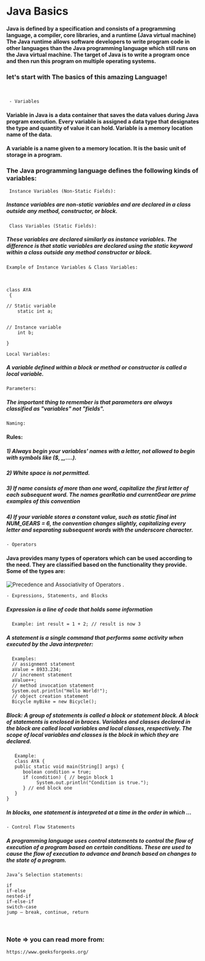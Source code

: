 # Java Basics

#### Java is defined by a specification and consists of a programming language, a compiler, core libraries, and a runtime (Java virtual machine) The Java runtime allows software developers to write program code in other languages than the Java programming language which still runs on the Java virtual machine. The target of Java is to write a program once and then run this program on multiple operating systems.
### let's start with The basics of this amazing Language!
<br>
 
     - Variables     
     
#### Variable in Java is a data container that saves the data values during Java program execution. Every variable is assigned a data type that designates the type and quantity of value it can hold. Variable is a memory location name of the data.

#### A variable is a name given to a memory location. It is the basic unit of storage in a program.

### The Java programming language defines the following kinds of variables:

     Instance Variables (Non-Static Fields):     
     
##### Instance variables are non-static variables and are declared in a class outside any method, constructor, or block.

     Class Variables (Static Fields):     
     
##### These variables are declared similarly as instance variables. The difference is that static variables are declared using the static keyword within a class outside any method constructor or block.

    Example of Instance Variables & Class Variables:     
    
<br>        
    
    class AYA         
     {      
    
    // Static variable
        static int a; 
    
    
    // Instance variable    
        int b;        
    
    }    

    Local Variables:    
    
##### A variable defined within a block or method or constructor is called a local variable.

    Parameters:     
    
##### The important thing to remember is that parameters are always classified as "variables" not "fields".

    Naming:     
    
#### Rules:
##### 1) Always begin your variables' names with a letter, not allowed to begin with symbols like ($, _,....).
##### 2) White space is not permitted.
##### 3) If name consists of more than one word, capitalize the first letter of each subsequent word. The names gearRatio and currentGear are prime examples of this convention
##### 4) If your variable stores a constant value, such as static final int NUM_GEARS = 6, the convention changes slightly, capitalizing every letter and separating subsequent words with the underscore character.

    - Operators     
    
#### Java provides many types of operators which can be used according to the need. They are classified based on the functionality they provide. Some of the types are:
 ![Precedence and Associativity of Operators](https://media.geeksforgeeks.org/wp-content/uploads/operators.png) .



    - Expressions, Statements, and Blocks     
    
#####  Expression is a line of code that holds some information
      Example: int result = 1 + 2; // result is now 3      
      
##### A statement is a single command that performs some activity when executed by the Java interpreter:      
      Examples: 
      // assignment statement
      aValue = 8933.234;
      // increment statement
      aValue++;
      // method invocation statement
      System.out.println("Hello World!");
      // object creation statement
      Bicycle myBike = new Bicycle();     
      
 ##### Block: A group of statements is called a block or statement block. A block of statements is enclosed in braces. Variables and classes declared in the block are called local variables and local classes, respectively. The scope of local variables and classes is the block in which they are declared.
       Example:   
       class AYA {
       public static void main(String[] args) {
          boolean condition = true;
          if (condition) { // begin block 1
               System.out.println("Condition is true.");
          } // end block one
       }
    }      
    
##### In blocks, one statement is interpreted at a time in the order in which ...

    - Control Flow Statements      
    

##### A programming language uses control statements to control the flow of execution of a program based on certain conditions. These are used to cause the flow of execution to advance and branch based on changes to the state of a program. 

    Java’s Selection statements: 

    if
    if-else
    nested-if
    if-else-if
    switch-case
    jump – break, continue, return

<br>
    
### Note => you can read more from: 
    https://www.geeksforgeeks.org/
